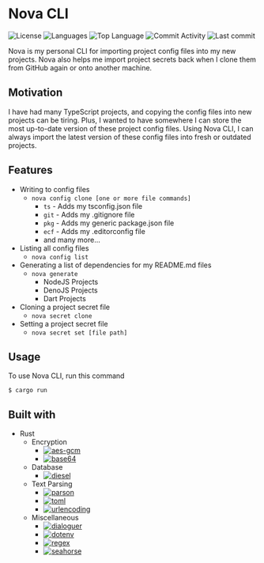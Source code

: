 # Nova CLI

![License](https://img.shields.io/github/license/zS1L3NT/ts-deno-nova?style=for-the-badge) ![Languages](https://img.shields.io/github/languages/count/zS1L3NT/ts-deno-nova?style=for-the-badge) ![Top Language](https://img.shields.io/github/languages/top/zS1L3NT/ts-deno-nova?style=for-the-badge) ![Commit Activity](https://img.shields.io/github/commit-activity/y/zS1L3NT/ts-deno-nova?style=for-the-badge) ![Last commit](https://img.shields.io/github/last-commit/zS1L3NT/ts-deno-nova?style=for-the-badge)

Nova is my personal CLI for importing project config files into my new projects. Nova also helps me import project secrets back when I clone them from GitHub again or onto another machine.

## Motivation

I have had many TypeScript projects, and copying the config files into new projects can be tiring. Plus, I wanted to have somewhere I can store the most up-to-date version of these project config files. Using Nova CLI, I can always import the latest version of these config files into fresh or outdated projects.

## Features

-   Writing to config files
    -   `nova config clone [one or more file commands]`
        -   `ts` - Adds my tsconfig.json file
        -   `git` - Adds my .gitignore file
        -   `pkg` - Adds my generic package.json file
        -   `ecf` - Adds my .editorconfig file
		-   and many more...
-   Listing all config files
    -   `nova config list`
-   Generating a list of dependencies for my README.md files
	-   `nova generate`
		-	NodeJS Projects
		-	DenoJS Projects
		-	Dart Projects
-	Cloning a project secret file
	-	`nova secret clone`
-	Setting a project secret file
	-	`nova secret set [file path]`

## Usage

To use Nova CLI, run this command

```
$ cargo run
```

## Built with

-   Rust
    - Encryption
        -   [![aes-gcm](https://img.shields.io/badge/aes--gcm-0.10.1-blue?style=flat-square)](https://crates.io/crates/aes--gcm/0.10.1)
        -   [![base64](https://img.shields.io/badge/base64-0.13.0-blue?style=flat-square)](https://crates.io/crates/base64/0.13.0)
	- Database
        -   [![diesel](https://img.shields.io/badge/diesel-2.0.0-blue?style=flat-square)](https://crates.io/crates/diesel/2.0.0)
	- Text Parsing
        -   [![parson](https://img.shields.io/badge/parson-1.1.0-blue?style=flat-square)](https://crates.io/crates/parson/1.1.0)
        -   [![toml](https://img.shields.io/badge/toml-0.5.9-blue?style=flat-square)](https://crates.io/crates/toml/0.5.9)
        -   [![urlencoding](https://img.shields.io/badge/urlencoding-2.1.2-blue?style=flat-square)](https://crates.io/crates/urlencoding/2.1.2)
	- Miscellaneous
        -   [![dialoguer](https://img.shields.io/badge/dialoguer-0.10.2-blue?style=flat-square)](https://crates.io/crates/dialoguer/0.10.2)
        -   [![dotenv](https://img.shields.io/badge/dotenv-0.15.0-blue?style=flat-square)](https://crates.io/crates/dotenv/0.15.0)
        -   [![regex](https://img.shields.io/badge/regex-1.6.0-blue?style=flat-square)](https://crates.io/crates/regex/1.6.0)
        -   [![seahorse](https://img.shields.io/badge/seahorse-2.1-blue?style=flat-square)](https://crates.io/crates/seahorse/2.1)